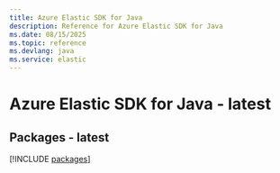 ```yaml
---
title: Azure Elastic SDK for Java
description: Reference for Azure Elastic SDK for Java
ms.date: 08/15/2025
ms.topic: reference
ms.devlang: java
ms.service: elastic
---
```

# Azure Elastic SDK for Java - latest
## Packages - latest
[!INCLUDE [packages](elastic-index.md)]